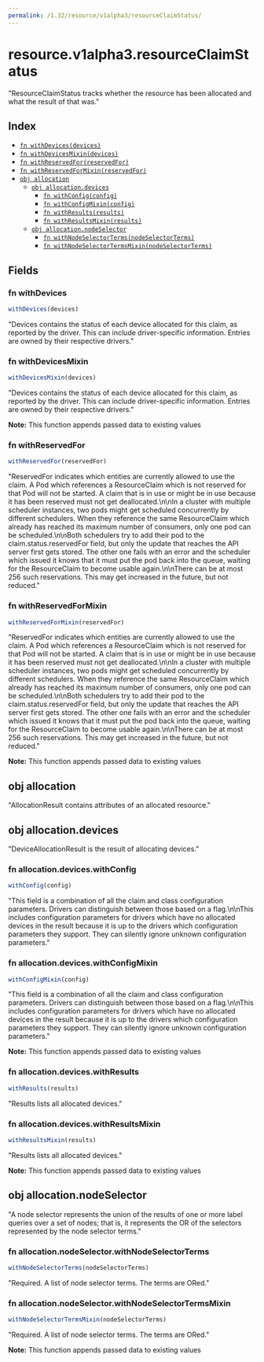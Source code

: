 ```yaml
---
permalink: /1.32/resource/v1alpha3/resourceClaimStatus/
---
```


# resource.v1alpha3.resourceClaimStatus

"ResourceClaimStatus tracks whether the resource has been allocated and what the result of that was."

## Index

* [`fn withDevices(devices)`](#fn-withdevices)
* [`fn withDevicesMixin(devices)`](#fn-withdevicesmixin)
* [`fn withReservedFor(reservedFor)`](#fn-withreservedfor)
* [`fn withReservedForMixin(reservedFor)`](#fn-withreservedformixin)
* [`obj allocation`](#obj-allocation)
  * [`obj allocation.devices`](#obj-allocationdevices)
    * [`fn withConfig(config)`](#fn-allocationdeviceswithconfig)
    * [`fn withConfigMixin(config)`](#fn-allocationdeviceswithconfigmixin)
    * [`fn withResults(results)`](#fn-allocationdeviceswithresults)
    * [`fn withResultsMixin(results)`](#fn-allocationdeviceswithresultsmixin)
  * [`obj allocation.nodeSelector`](#obj-allocationnodeselector)
    * [`fn withNodeSelectorTerms(nodeSelectorTerms)`](#fn-allocationnodeselectorwithnodeselectorterms)
    * [`fn withNodeSelectorTermsMixin(nodeSelectorTerms)`](#fn-allocationnodeselectorwithnodeselectortermsmixin)

## Fields

### fn withDevices

```ts
withDevices(devices)
```

"Devices contains the status of each device allocated for this claim, as reported by the driver. This can include driver-specific information. Entries are owned by their respective drivers."

### fn withDevicesMixin

```ts
withDevicesMixin(devices)
```

"Devices contains the status of each device allocated for this claim, as reported by the driver. This can include driver-specific information. Entries are owned by their respective drivers."

**Note:** This function appends passed data to existing values

### fn withReservedFor

```ts
withReservedFor(reservedFor)
```

"ReservedFor indicates which entities are currently allowed to use the claim. A Pod which references a ResourceClaim which is not reserved for that Pod will not be started. A claim that is in use or might be in use because it has been reserved must not get deallocated.\n\nIn a cluster with multiple scheduler instances, two pods might get scheduled concurrently by different schedulers. When they reference the same ResourceClaim which already has reached its maximum number of consumers, only one pod can be scheduled.\n\nBoth schedulers try to add their pod to the claim.status.reservedFor field, but only the update that reaches the API server first gets stored. The other one fails with an error and the scheduler which issued it knows that it must put the pod back into the queue, waiting for the ResourceClaim to become usable again.\n\nThere can be at most 256 such reservations. This may get increased in the future, but not reduced."

### fn withReservedForMixin

```ts
withReservedForMixin(reservedFor)
```

"ReservedFor indicates which entities are currently allowed to use the claim. A Pod which references a ResourceClaim which is not reserved for that Pod will not be started. A claim that is in use or might be in use because it has been reserved must not get deallocated.\n\nIn a cluster with multiple scheduler instances, two pods might get scheduled concurrently by different schedulers. When they reference the same ResourceClaim which already has reached its maximum number of consumers, only one pod can be scheduled.\n\nBoth schedulers try to add their pod to the claim.status.reservedFor field, but only the update that reaches the API server first gets stored. The other one fails with an error and the scheduler which issued it knows that it must put the pod back into the queue, waiting for the ResourceClaim to become usable again.\n\nThere can be at most 256 such reservations. This may get increased in the future, but not reduced."

**Note:** This function appends passed data to existing values

## obj allocation

"AllocationResult contains attributes of an allocated resource."

## obj allocation.devices

"DeviceAllocationResult is the result of allocating devices."

### fn allocation.devices.withConfig

```ts
withConfig(config)
```

"This field is a combination of all the claim and class configuration parameters. Drivers can distinguish between those based on a flag.\n\nThis includes configuration parameters for drivers which have no allocated devices in the result because it is up to the drivers which configuration parameters they support. They can silently ignore unknown configuration parameters."

### fn allocation.devices.withConfigMixin

```ts
withConfigMixin(config)
```

"This field is a combination of all the claim and class configuration parameters. Drivers can distinguish between those based on a flag.\n\nThis includes configuration parameters for drivers which have no allocated devices in the result because it is up to the drivers which configuration parameters they support. They can silently ignore unknown configuration parameters."

**Note:** This function appends passed data to existing values

### fn allocation.devices.withResults

```ts
withResults(results)
```

"Results lists all allocated devices."

### fn allocation.devices.withResultsMixin

```ts
withResultsMixin(results)
```

"Results lists all allocated devices."

**Note:** This function appends passed data to existing values

## obj allocation.nodeSelector

"A node selector represents the union of the results of one or more label queries over a set of nodes; that is, it represents the OR of the selectors represented by the node selector terms."

### fn allocation.nodeSelector.withNodeSelectorTerms

```ts
withNodeSelectorTerms(nodeSelectorTerms)
```

"Required. A list of node selector terms. The terms are ORed."

### fn allocation.nodeSelector.withNodeSelectorTermsMixin

```ts
withNodeSelectorTermsMixin(nodeSelectorTerms)
```

"Required. A list of node selector terms. The terms are ORed."

**Note:** This function appends passed data to existing values
